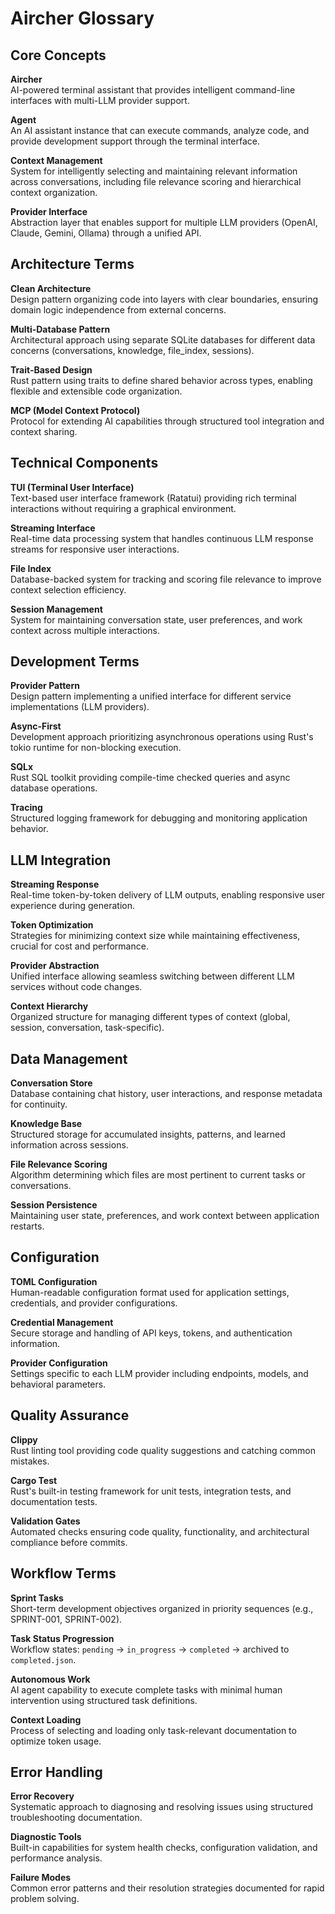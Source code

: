 # Aircher Glossary

## Core Concepts

**Aircher**  
AI-powered terminal assistant that provides intelligent command-line interfaces with multi-LLM provider support.

**Agent**  
An AI assistant instance that can execute commands, analyze code, and provide development support through the terminal interface.

**Context Management**  
System for intelligently selecting and maintaining relevant information across conversations, including file relevance scoring and hierarchical context organization.

**Provider Interface**  
Abstraction layer that enables support for multiple LLM providers (OpenAI, Claude, Gemini, Ollama) through a unified API.

## Architecture Terms

**Clean Architecture**  
Design pattern organizing code into layers with clear boundaries, ensuring domain logic independence from external concerns.

**Multi-Database Pattern**  
Architectural approach using separate SQLite databases for different data concerns (conversations, knowledge, file_index, sessions).

**Trait-Based Design**  
Rust pattern using traits to define shared behavior across types, enabling flexible and extensible code organization.

**MCP (Model Context Protocol)**  
Protocol for extending AI capabilities through structured tool integration and context sharing.

## Technical Components

**TUI (Terminal User Interface)**  
Text-based user interface framework (Ratatui) providing rich terminal interactions without requiring a graphical environment.

**Streaming Interface**  
Real-time data processing system that handles continuous LLM response streams for responsive user interactions.

**File Index**  
Database-backed system for tracking and scoring file relevance to improve context selection efficiency.

**Session Management**  
System for maintaining conversation state, user preferences, and work context across multiple interactions.

## Development Terms

**Provider Pattern**  
Design pattern implementing a unified interface for different service implementations (LLM providers).

**Async-First**  
Development approach prioritizing asynchronous operations using Rust's tokio runtime for non-blocking execution.

**SQLx**  
Rust SQL toolkit providing compile-time checked queries and async database operations.

**Tracing**  
Structured logging framework for debugging and monitoring application behavior.

## LLM Integration

**Streaming Response**  
Real-time token-by-token delivery of LLM outputs, enabling responsive user experience during generation.

**Token Optimization**  
Strategies for minimizing context size while maintaining effectiveness, crucial for cost and performance.

**Provider Abstraction**  
Unified interface allowing seamless switching between different LLM services without code changes.

**Context Hierarchy**  
Organized structure for managing different types of context (global, session, conversation, task-specific).

## Data Management

**Conversation Store**  
Database containing chat history, user interactions, and response metadata for continuity.

**Knowledge Base**  
Structured storage for accumulated insights, patterns, and learned information across sessions.

**File Relevance Scoring**  
Algorithm determining which files are most pertinent to current tasks or conversations.

**Session Persistence**  
Maintaining user state, preferences, and work context between application restarts.

## Configuration

**TOML Configuration**  
Human-readable configuration format used for application settings, credentials, and provider configurations.

**Credential Management**  
Secure storage and handling of API keys, tokens, and authentication information.

**Provider Configuration**  
Settings specific to each LLM provider including endpoints, models, and behavioral parameters.

## Quality Assurance

**Clippy**  
Rust linting tool providing code quality suggestions and catching common mistakes.

**Cargo Test**  
Rust's built-in testing framework for unit tests, integration tests, and documentation tests.

**Validation Gates**  
Automated checks ensuring code quality, functionality, and architectural compliance before commits.

## Workflow Terms

**Sprint Tasks**  
Short-term development objectives organized in priority sequences (e.g., SPRINT-001, SPRINT-002).

**Task Status Progression**  
Workflow states: `pending` → `in_progress` → `completed` → archived to `completed.json`.

**Autonomous Work**  
AI agent capability to execute complete tasks with minimal human intervention using structured task definitions.

**Context Loading**  
Process of selecting and loading only task-relevant documentation to optimize token usage.

## Error Handling

**Error Recovery**  
Systematic approach to diagnosing and resolving issues using structured troubleshooting documentation.

**Diagnostic Tools**  
Built-in capabilities for system health checks, configuration validation, and performance analysis.

**Failure Modes**  
Common error patterns and their resolution strategies documented for rapid problem solving.